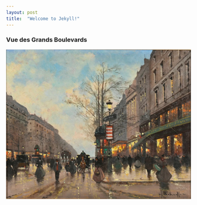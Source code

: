 ```yaml
---
layout: post
title:  "Welcome to Jekyll!"
---
```

### Vue des Grands Boulevards

![Branching](../assets/vue_des_grands_boulevards.jpg)